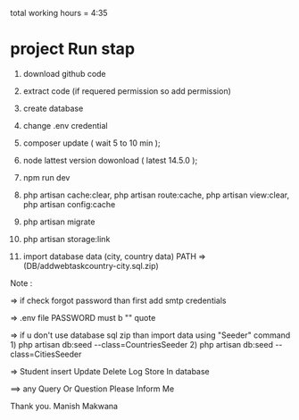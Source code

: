 

total working hours = 4:35


project Run stap
===============


1. download github code
2. extract code (if requered permission so add permission)
3. create database
4. change .env credential
5. composer update ( wait 5 to 10 min );
6. node lattest version dowonload ( latest 14.5.0 );
7. npm run dev
8. php artisan cache:clear,
   php artisan route:cache,
   php artisan view:clear,
   php artisan config:cache

9. php artisan migrate

10. php artisan storage:link

11. import database data (city, country data) 
	PATH => (DB/addwebtaskcountry-city.sql.zip)

Note : 

=> if check forgot password than first add smtp credentials

=> .env file PASSWORD must b "" quote
	
=> if u don't use database sql zip than import data using "Seeder" command
	1) php artisan db:seed --class=CountriesSeeder
	2) php artisan db:seed --class=CitiesSeeder

=> Student insert Update Delete Log Store In database 

==> any Query Or Question Please Inform Me

Thank you.
Manish Makwana
